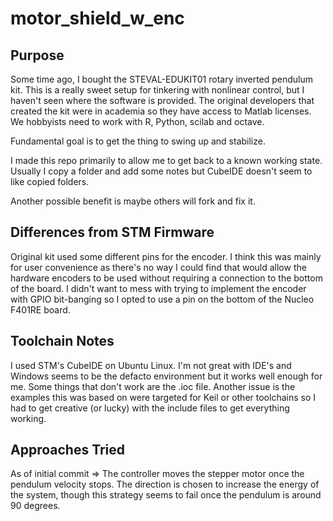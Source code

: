 # motor_shield_w_enc

## Purpose

Some time ago, I bought the STEVAL-EDUKIT01 rotary inverted pendulum kit. This is a really sweet setup for tinkering with nonlinear control, but I haven't seen where the software is provided. The original developers that created the kit were in academia so they have access to Matlab licenses. We hobbyists need to work with R, Python, scilab and octave. 

Fundamental goal is to get the thing to swing up and stabilize.

I made this repo primarily to allow me to get back to a known working state. Usually I copy a folder and add some notes but CubeIDE doesn't seem to like copied folders. 

Another possible benefit is maybe others will fork and fix it.

## Differences from STM Firmware

Original kit used some different pins for the encoder. I think this was mainly for user convenience as there's no way I could find that would allow the hardware encoders to be used without requiring a connection to the bottom of the board. I didn't want to mess with trying to implement the encoder with GPIO bit-banging so I opted to use a pin on the bottom of the Nucleo F401RE board.

## Toolchain Notes

I used STM's CubeIDE on Ubuntu Linux. I'm not great with IDE's and Windows seems to be the defacto environment but it works well enough for me. Some things that don't work are the .ioc file. Another issue is the examples this was based on were targeted for Keil or other toolchains so I had to get creative (or lucky) with the include files to get everything working.

## Approaches Tried

As of initial commit => The controller moves the stepper motor once the pendulum velocity stops. The direction is chosen to increase the energy of the system, though this strategy seems to fail once the pendulum is around 90 degrees. 

